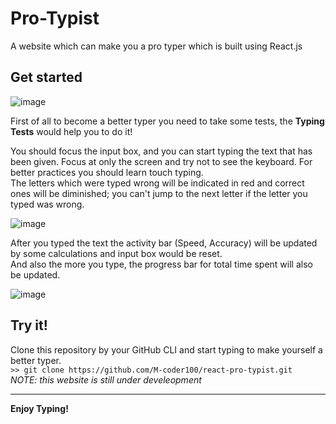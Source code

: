 # Pro-Typist
A website which can make you a pro typer which is built using React.js
## Get started
![image](https://user-images.githubusercontent.com/82762527/161432565-2b700ff5-7304-41b5-9cfb-7caa7625ebe8.png)

First of all to become a better typer you need to take some tests, the **Typing Tests** would help you to do it!  

You should focus the input box, and you can start typing the text that has been given. Focus at only the screen and try not to see the keyboard. For better practices you should learn touch typing.  
The letters which were typed wrong will be indicated in red and correct ones will be diminished; you can't jump to the next letter if the letter you typed was wrong.  

![image](https://user-images.githubusercontent.com/82762527/161433668-dd1527c1-7459-4e38-ba49-f75d3ab8c91f.png)

After you typed the text the activity bar (Speed, Accuracy) will be updated by some calculations and input box would be reset.  
And also the more you type, the progress bar for total time spent will also be updated.

![image](https://user-images.githubusercontent.com/82762527/161433997-00c4108d-36d4-4d4d-8a29-ef65eb18cc0e.png)

## Try it!
Clone this repository by your GitHub CLI and start typing to make yourself a better typer.  
`>> git clone https://github.com/M-coder100/react-pro-typist.git`  
_NOTE: this website is still under develeopment_
***
**Enjoy Typing!**
